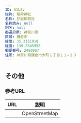 ```yaml
---
ID: A1L2v
総称: 稲荷神社
名称: 於岩稲荷社
名称読み: null
別名: null
都道府県: 神奈川県
区域: 鎌倉市
緯度: 35.3151918
経度: 139.5545958
郵便番号: 2480007
住所: 神奈川県鎌倉市大町１丁目１１−２０
---
```


## その他

### 参考URL

| URL | 説明          |
| --- | ------------- |
|     | OpenStreetMap |
